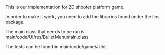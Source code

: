 This is our implementation for 2D shooter platform game.

In order to make it work, you need to add the libraries found under the libs package.

The main class that needs to be run is main/code/UI/res/BulletMenumain.class

The tests can be found in main/code/game/JUnit
